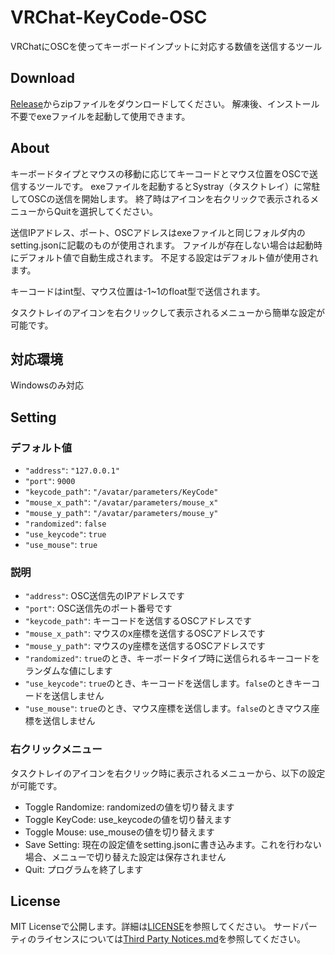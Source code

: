 # VRChat-KeyCode-OSC

VRChatにOSCを使ってキーボードインプットに対応する数値を送信するツール

## Download

[Release](https://github.com/Shiokai/VRChat-KeyCode-OSC/releases)からzipファイルをダウンロードしてください。
解凍後、インストール不要でexeファイルを起動して使用できます。

## About

キーボードタイプとマウスの移動に応じてキーコードとマウス位置をOSCで送信するツールです。
exeファイルを起動するとSystray（タスクトレイ）に常駐してOSCの送信を開始します。
終了時はアイコンを右クリックで表示されるメニューからQuitを選択してください。

送信IPアドレス、ポート、OSCアドレスはexeファイルと同じフォルダ内のsetting.jsonに記載のものが使用されます。
ファイルが存在しない場合は起動時にデフォルト値で自動生成されます。
不足する設定はデフォルト値が使用されます。

キーコードはint型、マウス位置は-1~1のfloat型で送信されます。

タスクトレイのアイコンを右クリックして表示されるメニューから簡単な設定が可能です。

## 対応環境

Windowsのみ対応

## Setting

### デフォルト値

* `"address"`: `"127.0.0.1"`
* `"port"`: `9000`
* `"keycode_path"`: `"/avatar/parameters/KeyCode"`
* `"mouse_x_path"`: `"/avatar/parameters/mouse_x"`
* `"mouse_y_path"`: `"/avatar/parameters/mouse_y"`
* `"randomized"`: `false`
* `"use_keycode"`: `true`
* `"use_mouse"`: `true`

### 説明

* `"address"`: OSC送信先のIPアドレスです
* `"port"`: OSC送信先のポート番号です
* `"keycode_path"`: キーコードを送信するOSCアドレスです
* `"mouse_x_path"`: マウスのx座標を送信するOSCアドレスです
* `"mouse_y_path"`: マウスのy座標を送信するOSCアドレスです
* `"randomized"`: `true`のとき、キーボードタイプ時に送信られるキーコードをランダムな値にします
* `"use_keycode"`: `true`のとき、キーコードを送信します。`false`のときキーコードを送信しません
* `"use_mouse"`: `true`のとき、マウス座標を送信します。`false`のときマウス座標を送信しません

### 右クリックメニュー

タスクトレイのアイコンを右クリック時に表示されるメニューから、以下の設定が可能です。

* Toggle Randomize: randomizedの値を切り替えます
* Toggle KeyCode: use_keycodeの値を切り替えます
* Toggle Mouse: use_mouseの値を切り替えます
* Save Setting: 現在の設定値をsetting.jsonに書き込みます。これを行わない場合、メニューで切り替えた設定は保存されません
* Quit: プログラムを終了します

## License

MIT Licenseで公開します。詳細は[LICENSE](https://github.com/Shiokai/VRChat-KeyCode-OSC/blob/main/LICENSE)を参照してください。
サードパーティのライセンスについては[Third Party Notices.md](https://github.com/Shiokai/VRChat-KeyCode-OSC/blob/main/Third%20Party%20Notices.md)を参照してください。
